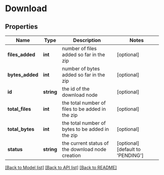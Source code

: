 # Download

## Properties
Name | Type | Description | Notes
------------ | ------------- | ------------- | -------------
**files_added** | **int** | number of files added so far in the zip | [optional] 
**bytes_added** | **int** | number of bytes added so far in the zip | [optional] 
**id** | **string** | the id of the download node | [optional] 
**total_files** | **int** | the total number of files to be added in the zip | [optional] 
**total_bytes** | **int** | the total number of bytes to be added in the zip | [optional] 
**status** | **string** | the current status of the download node creation | [optional] [default to 'PENDING']

[[Back to Model list]](../README.md#documentation-for-models) [[Back to API list]](../README.md#documentation-for-api-endpoints) [[Back to README]](../README.md)


